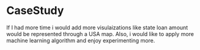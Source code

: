 # CaseStudy

If I had more time i would add more visulaizations like state loan amount would be represented through a USA map. Also, i would like to apply more machine learning algorithm and enjoy experimenting more.

